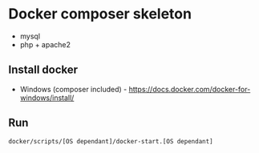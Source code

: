 # Docker composer skeleton
- mysql
- php + apache2

## Install docker
- Windows (composer included) - https://docs.docker.com/docker-for-windows/install/

## Run
```docker/scripts/[OS dependant]/docker-start.[OS dependant]```
